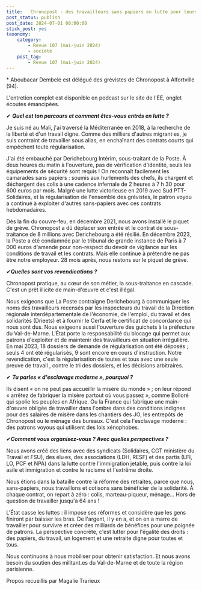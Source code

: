 ```yaml
---
title:   Chronopost - des travailleurs sans papiers en lutte pour leurs droits ! Questions à Aboubacar Dembele
post_status: publish
post_date: 2024-07-01 08:00:00
stick_post: yes
taxonomy:
    category:
        - Revue 107 (mai-juin 2024)
        - société
    post_tag:
        - Revue 107 (mai-juin 2024)
---
```



 \* Aboubacar Dembele est délégué des grévistes de Chronopost à Alfortville (94).

 L'entretien complet est disponible en podcast sur le site de l'EE, onglet écoutes émancipées.

 ✔ ***Quel est ton parcours et comment êtes-vous entrés en lutte ?***

 Je suis né au Mali, j'ai traversé la Méditerranée en 2018, à la recherche de la liberté et d'un travail digne. Comme des milliers d'autres migrant·es, je suis contraint de travailler sous alias, en enchaînant des contrats courts qui empêchent toute régularisation.

 J'ai été embauché par Derichebourg Intérim, sous-traitant de la Poste. À deux heures du matin à l'ouverture, pas de vérification d'identité, seuls les équipements de sécurité sont requis ! On reconnaît facilement les camarades sans papiers : soumis aux hurlements des chefs, ils chargent et déchargent des colis à une cadence infernale de 2 heures à 7 h 30 pour 600 euros par mois. Malgré une lutte victorieuse en 2019 avec Sud PTT-Solidaires, et la régularisation de l'ensemble des grévistes, le patron voyou a continué à exploiter d'autres sans-papiers avec ces contrats hebdomadaires.

 Dès la fin du couvre-feu, en décembre 2021, nous avons installé le piquet de grève. Chronopost a dû déplacer son entrée et le contrat de sous-traitance de 8 millions avec Derichebourg a été résilié. En décembre 2023, la Poste a été condamnée par le tribunal de grande instance de Paris à 7 000 euros d'amende pour non-respect du devoir de vigilance sur les conditions de travail et les contrats. Mais elle continue à prétendre ne pas être notre employeur. 28 mois après, nous restons sur le piquet de grève.

 ✔***Quelles sont vos revendications ?***

 Chronopost pratique, au cœur de son métier, la sous-traitance en cascade. C'est un prêt illicite de main-d'œuvre et c'est illégal.

 Nous exigeons que La Poste contraigne Derichebourg à communiquer les noms des travailleurs recensés par les inspecteurs du travail de la Direction régionale interdépartementale de l'économie, de l'emploi, du travail et des solidarités (Drieets) et à fournir le Cerfa et le certificat de concordance qui nous sont dus. Nous exigeons aussi l'ouverture des guichets à la préfecture du Val-de-Marne. L'État porte la responsabilité du blocage qui permet aux patrons d'exploiter et de maintenir des travailleurs en situation irrégulière. En mai 2023, 18 dossiers de demande de régularisation ont été déposés ; seuls 4 ont été régularisés, 9 sont encore en cours d'instruction. Notre revendication, c'est la régularisation de toutes et tous avec une seule preuve de travail , contre le tri des dossiers, et les décisions arbitraires.

 ✔ ***Tu parles « d'esclavage moderne », pourquoi ?***

 Ils disent « on ne peut pas accueillir la misère du monde » ; on leur répond « arrêtez de fabriquer la misère partout où vous passez », comme Bolloré qui spolie les peuples en Afrique. Ou la France qui fabrique une main-d'œuvre obligée de travailler dans l'ombre dans des conditions indignes pour des salaires de misère dans les chantiers des JO, les entrepôts de Chronopost ou le ménage des bureaux. C'est cela l'esclavage moderne : des patrons voyous qui utilisent des lois xénophobes.

 ✔***Comment vous organisez-vous ? Avec quelles perspectives ?***

 Nous avons créé des liens avec des syndicats (Solidaires, CGT ministère du Travail et FSU), des élu·es, des associations (LDH, RESF) et des partis (LFI, LO, PCF et NPA) dans la lutte contre l'immigration jetable, puis contre la loi asile et immigration et contre le racisme et l'extrême droite.

 Nous étions dans la bataille contre la réforme des retraites, parce que nous, sans-papiers, nous travaillons et cotisons sans bénéficier de la solidarité. À chaque contrat, on repart à zéro : colis, marteau-piqueur, ménage... Hors de question de travailler jusqu'à 64 ans !

 L'État casse les luttes : il impose ses réformes et considère que les gens finiront par baisser les bras. De l'argent, il y en a, et on en a marre de travailler pour survivre et créer des milliards de bénéfices pour une poignée de patrons. La perspective concrète, c'est lutter pour l'égalité des droits : des papiers, du travail, un logement et une retraite digne pour toutes et tous.

 Nous continuons à nous mobiliser pour obtenir satisfaction. Et nous avons besoin du soutien des militant.es du Val-de-Marne et de toute la région parisienne.

 Propos recueillis par Magalie Trarieux
